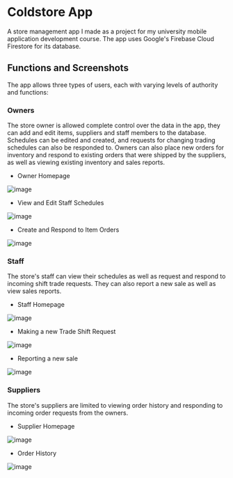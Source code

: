# Coldstore App
A store management app I made as a project for my university mobile application development course. The app uses Google's Firebase Cloud Firestore for its database.

## Functions and Screenshots
The app allows three types of users, each with varying levels of authority and functions:

### Owners
The store owner is allowed complete control over the data in the app, they can add and edit items, suppliers and staff members to the database. Schedules can be edited and created, and requests for changing trading schedules can also be responded to. Owners can also place new orders for inventory and respond to existing orders that were shipped by the suppliers, as well as viewing existing inventory and sales reports.

- Owner Homepage

![image](https://user-images.githubusercontent.com/59618797/215782339-7876ca76-4494-4f1a-b7af-3f51fe79b2ee.png)

- View and Edit Staff Schedules

![image](https://user-images.githubusercontent.com/59618797/215782372-1fd68ea4-70ee-4f99-ac24-5cff8091d502.png)

- Create and Respond to Item Orders

![image](https://user-images.githubusercontent.com/59618797/215782456-418952d0-32ef-4c25-9554-f7f1f8d3fa2d.png)


### Staff
The store's staff can view their schedules as well as request and respond to incoming shift trade requests. They can also report a new sale as well as view sales reports.

- Staff Homepage

![image](https://user-images.githubusercontent.com/59618797/215784821-972f2663-9f30-49c2-8e5c-b8882d9b8fe2.png)

- Making a new Trade Shift Request

![image](https://user-images.githubusercontent.com/59618797/215784870-8df78123-0edd-4885-86a0-dc231b632182.png)

- Reporting a new sale

![image](https://user-images.githubusercontent.com/59618797/215785082-65d82195-c398-4224-aa53-967e2b4da7d1.png)

### Suppliers
The store's suppliers are limited to viewing order history and responding to incoming order requests from the owners.

- Supplier Homepage

![image](https://user-images.githubusercontent.com/59618797/215785775-c67a3844-a696-4deb-93a5-524a16770462.png)

- Order History

![image](https://user-images.githubusercontent.com/59618797/215785836-2f204b94-5a35-4c64-bad3-024027cd7e69.png)

